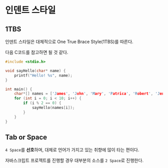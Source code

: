 # 인덴트 스타일

## 1TBS

인덴트 스타일은 대체적으로 One True Brace Style(1TBS)를 따른다.

다음 C코드를 참고하면 될 것 같다.

```c
#include <stdio.h>

void sayHello(char* name) {
    printf("Hello! %s", name);
}

int main() {
    char*[] names = ['James', 'John', 'Mary', 'Patrica', 'Robert', 'Jeniffer']
    for (int i = 0; i < 10; i++) {
        if (i % 2 == 0) {
            sayHello(names[i]);
        }
    }
}
```

## Tab or Space

`4 Space`를 **선호**하며, 대체로 언어가 가지고 있는 취향에 많이 타는 편이다.

자바스크립트 프로젝트를 진행할 경우 대부분의 소스를 `2 Space`로 진행한다.
